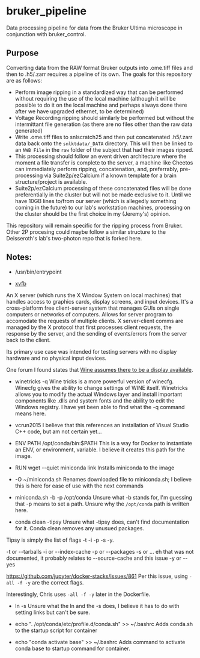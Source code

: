 # bruker_pipeline
Data processing pipeline for data from the Bruker Ultima microscope in conjunction with bruker_control.

## Purpose
Converting data from the RAW format Bruker outputs into .ome.tiff files and then to .h5/.zarr requires a pipeline of its own. The goals for this repository are as follows:
- Perform image ripping in a standardized way that can be performed without requiring the use of the local machine (although it will be possible to do it on the local machine and perhaps always done there after we have upgraded ethernet, to be determined)
- Voltage Recording ripping should similarly be performed but without the intermittant file generation (as there are no files other than the raw data generated)
- Write .ome.tiff files to snlscratch25 and then put concatenated .h5/.zarr data back onto the `snlktdata/_DATA` directory. This will then be linked to an `NWB File` in the `raw` folder of the subject that had their images ripped.
- This processing should follow an event driven architecture where the moment a file transfer is complete to the server, a machine like Cheetos can immediately perform ripping, concatenation, and, preferrably, pre-processing via Suite2p/ezCalcium if a known template for a brain structure/project is available.
- Suite2p/ezCalcium processing of these concatenated files will be done preferentially in the cluster but will not be made exclusive to it. Until we have 10GB lines to/from our server (which is allegedly something coming in the future) to our lab's workstation machines, processing on the cluster should be the first choice in my (Jeremy's) opinion.

This repository will remain specific for the ripping process from Bruker. Other 2P procesing could maybe follow a similar structure to the Deisseroth's lab's two-photon repo that is forked here.


## Notes:
- /usr/bin/entrypoint

- [xvfb](https://www.x.org/releases/X11R7.6/doc/man/man1/Xvfb.1.xhtml)

An X server (which runs the X Window System on local machines) that handles access to graphics cards, display screens, and input devices.
It's a cross-platform free client-server system that manages GUIs on single computers or networks of computers. Allows for server program
to accomodate the requests of multiple clients. X server-client comms are managed by the X protocol that first processes client requests,
the response by the server, and the sending of events/errors from the server back to the client.

Its primary use case was intended for testing servers with no display hardware and no physical input devices.

One forum I found states that [Wine assumes there to be a display available](https://github.com/Winetricks/winetricks/issues/934).

- winetricks -q
Wine tricks is a more powerful version of winecfg. Winecfg gives the ability to change settings of WINE itself. Winetricks allows you to
modify the actual Windows layer and install important components like .dlls and system fonts and the ability to edit the Windows registry.
I have yet been able to find what the -q command means here.

- vcrun2015
I believe that this references an installation of Visual Studio C++ code, but am not certain yet...

- ENV PATH /opt/conda/bin:$PATH
This is a way for Docker to instantiate an ENV, or environment, variable. I believe it creates this path for the image.

- RUN wget --quiet miniconda link
Installs miniconda to the image

- -O ~/miniconda.sh
Renames downloaded file to miniconda.sh; I believe this is here for ease of use with the next commands

- miniconda.sh -b -p /opt/conda
Unsure what -b stands for, I'm guessing that -p means to set a path. Unsure why the `/opt/conda` path is written here.

- conda clean -tipsy
Unsure what -tipsy does, can't find documentation for it. Conda clean removes any unusued packages.

Tipsy is simply the list of flags -t -i -p -s -y.

-t or --tarballs
-i or --index-cache
-p or --packages
-s or ... eh that was not documented, it probably relates to --source-cache and this issue
-y or --yes

https://github.com/jupyter/docker-stacks/issues/861
Per this issue, using `-all -f -y` are the correct flags.

Interestingly, Chris uses `-all -f -y` later in the Dockerfile.

- ln -s
Unsure what the ln and the -s does, I believe it has to do with setting links but can't be sure.

- echo ". /opt/conda/etc/profile.d/conda.sh" >> ~/.bashrc
Adds conda.sh to the startup script for container

- echo "conda activate base" >> ~/.bashrc
Adds command to activate conda base to startup command for container.




